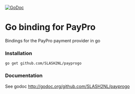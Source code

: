 [![GoDoc](https://godoc.org/github.com/SLASH2NL/payprogo?status.svg)](https://godoc.org/github.com/SLASH2NL/payprogo)

# Go binding for PayPro 

Bindings for the PayPro payment provider in go
 
### Installation

    go get github.com/SLASH2NL/payprogo
    
### Documentation
See godoc http://godoc.org/github.com/SLASH2NL/payprogo
